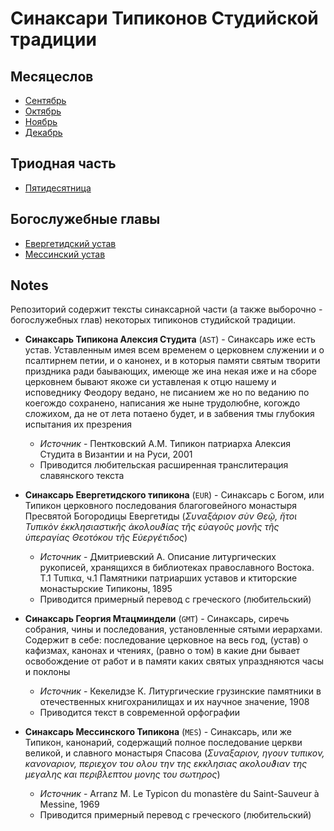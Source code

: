 
# Синаксари Типиконов Студийской традиции

## Месяцеслов

- [Сентябрь](09_september/README.md)
- [Октябрь](10_october/README.md)
- [Ноябрь](11_november/README.md)
- [Декабрь](12_december/README.md)

## Триодная часть

- [Пятидесятница](13_moving_cycle/README.md#Пятидесятница)

## Богослужебные главы

- [Евергетидский устав](14_regular/EUR.ru.md)
- [Мессинский устав](chapters/MES/README.md)

## Notes

Репозиторий содержит тексты синаксарной части (а также выборочно - богослужебных глав) некоторых типиконов студийской традиции.

- **Синаксарь Типикона Алексия Студита** (`AST`) - Синаксарь иже есть устав. Уставленным имея 
всем временем о церковнем служении и о псалтирнем петии, и о канонех, и в которыя 
 памяти святым творити приздника ради баывающих, имеюще же ина некая иже и на сборе 
 церковнем бывают якоже си уставленая к отцю нашему и исповеднику Феодору ведано, не 
 писанием же но по веданию по коегождо сохранено, написания же ныне трудолюбне, когождо 
 сложихом, да не от лета потаено будет, и в забвения тмы глубокия испытания их презрения
  - *Источник* - Пентковский А.М. Типикон патриарха 
  Алексия Студита в Византии и на Руси, 2001
  - Приводится любительская расширенная транслитерация 
  славянского текста 

- **Синаксарь Евергетидского типикона** (`EUR`) - Синаксарь с Богом, или Типикон церковного 
последования благоговейного монастыря Пресвятой Богородицы Евергетиды (*Συναξάριον 
σὺν Θεῷ, ἤτοι Τυπικὸν ἐκκλησιαστικῆς ἀκολουϑίας τῆς εὐαγοῦς μονῆς τῆς ὑπεραγίας 
Θεοτόκου τῆς Εὐεργέτιδος*)
  - *Источник*  - Дмитриевский А. Описание литургических рукописей, хранящихся в библиотеках 
  православного Востока. Т.1 Τυπικα, ч.1 Памятники патриарших уставов и ктиторские монастырские 
  Типиконы, 1895
  - Приводится примерный перевод с греческого (любительский)

- **Синаксарь Георгия Мтацминдели** (`GMT`) - Синаксарь, 
сиречь собрания, чины и последования, установленные 
сятыми иерархами. Содержит в себе: последование церковное 
на весь год, (устав) о кафизмах, канонах и чтениях, 
(равно о том) в какие дни бывает освобождение от работ 
и в памяти каких святых упраздняются часы и поклоны 
  - *Источник* - Кекелидзе К. Литургические грузинские памятники в отечественных 
  книгохранилищах и их научное значение, 1908
  - Приводится текст в современной орфографии
 
- **Синаксарь Мессинского Типикона** (`MES`) - Синаксарь, 
или же Типикон, канонарий, содержащий полное последование 
церкви великой, и славного монастыря Спасова (*Συναξαριον,
 ηγουν τυπικον, κανοναριον, περιεχον του ολου την της 
 εκκλησιας ακολουϑιαν της μεγαλης και περιβλεπτου μονης 
 του σωτηρος*)
   - *Источник* - Arranz M. Le Typicon du monastère 
   du Saint-Sauveur à Messine, 1969
  - Приводится примерный перевод с греческого (любительский)
